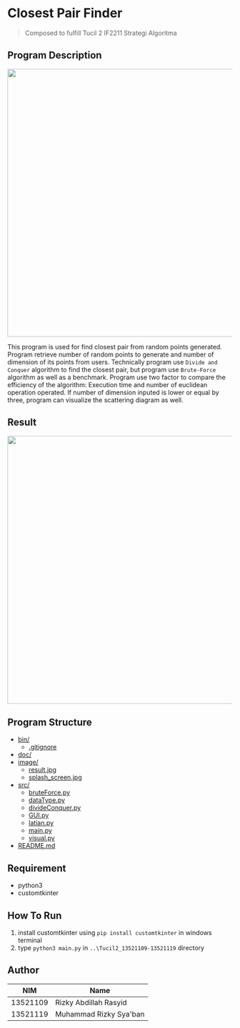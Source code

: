# Closest Pair Finder

> Composed to fulfill Tucil 2 IF2211 Strategi Algoritma

## Program Description

<p align="center">
    <img src="https://github.com/mrsyaban/Tucil2_13521109-13521119/blob/main/image/splash_screen.jpg" width="600">
</p>

This program is used for find closest pair from random points generated. Program retrieve number of random points to generate and number of dimension of its points from users. Technically program use `Divide and Conquer` algorithm to find the closest pair, but program use `Brute-Force` algorithm as well as a benchmark. Program use two factor to compare the efficiency of the algorithm: Execution time and number of euclidean operation operated. If number of dimension inputed is lower or equal by three, program can visualize the scattering diagram as well.

## Result

<p align="center">
    <img src="https://github.com/mrsyaban/Tucil2_13521109-13521119/blob/main/image/result.jpg" width="600">
</p>

## Program Structure
* [bin/](.\Tucil2_13521109-13521119\bin)
  * [.gitignore](.\Tucil2_13521109-13521119\bin\.gitignore)
* [doc/](.\Tucil2_13521109-13521119\doc)
* [image/](.\Tucil2_13521109-13521119\image)
  * [result.jpg](.\Tucil2_13521109-13521119\image\result.jpg)
  * [splash_screen.jpg](.\Tucil2_13521109-13521119\image\splash_screen.jpg)
* [src/](.\Tucil2_13521109-13521119\src)
  * [bruteForce.py](.\Tucil2_13521109-13521119\src\bruteForce.py)
  * [dataType.py](.\Tucil2_13521109-13521119\src\dataType.py)
  * [divideConquer.py](.\Tucil2_13521109-13521119\src\divideConquer.py)
  * [GUI.py](.\Tucil2_13521109-13521119\src\GUI.py)
  * [latian.py](.\Tucil2_13521109-13521119\src\latian.py)
  * [main.py](.\Tucil2_13521109-13521119\src\main.py)
  * [visual.py](.\Tucil2_13521109-13521119\src\visual.py)
* [README.md](.\Tucil2_13521109-13521119\README.md)


## Requirement

- python3
- customtkinter

## How To Run

1. install customtkinter using `pip install customtkinter` in windows terminal 
2. type `python3 main.py` in `..\Tucil2_13521109-13521119` directory

## Author
| NIM      | Name                   |
| -------- | ---------------------- |
| 13521109 | Rizky Abdillah Rasyid  |
| 13521119 | Muhammad Rizky Sya'ban |
